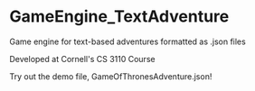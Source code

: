 # GameEngine_TextAdventure
Game engine for text-based adventures formatted as .json files

Developed at Cornell's CS 3110 Course  

Try out the demo file, GameOfThronesAdventure.json!
